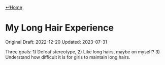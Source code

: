 [↵Home](https://www.totalimagine.com/)

# My Long Hair Experience

Original Draft: 2022-12-20
Updated: 2023-07-31

Three goals: 1) Defeat stereotype, 2) Like long hairs, maybe on myself? 3) Understand how difficult it is for girls to maintain long hairs.